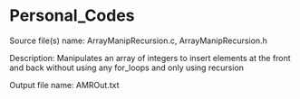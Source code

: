 # Personal_Codes

Source file(s) name: ArrayManipRecursion.c, ArrayManipRecursion.h

Description: Manipulates an array of integers to insert elements at the front and back without using any for_loops and only using recursion

Output file name: AMROut.txt
